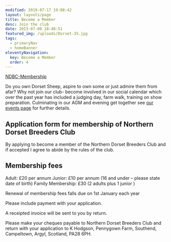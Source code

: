 ```yaml
---
modified: 2019-07-17 19:08:42
layout: layouts/page
title: Become a Member
desc: Join the club
date: 2013-07-08 18:48:51
featured_img: /uploads/Dorset-35.jpg
tags:
  - primaryNav
  - homeBanner
eleventyNavigation:
  key: Become a Member
  order: 4
---
```



[NDBC-Membership](/uploads/NDBC-Membership.pdf)

Do you own Dorset Sheep, aspire to own some or just admire them from afar?
Why not join our club- become involved in our social calendar which over the past year has included a judging day, farm walk, training on show preparation. Culminating in our AGM and evening get together see [our events page](/events/ "Events") for further details.

## Application form for membership of Northern Dorset Breeders Club

By applying to become a member of the Northern Dorset Breeders Club and if accepted I agree to abide by the rules of the club.

## Membership fees

Adult: £20 per annum
Junior: £10 per annum (16 and under – please state date of birth)
Family Membership: £30 (2 adults plus 1 junior )

Renewal of membership fees falls due on 1st January each year

Please include payment with your application.

A receipted invoice will be sent to you by return.

Please make your cheques payable to Northern Dorset Breeders Club and return with your application to K Hodgson, Pennygown Farm, Southend, Campeltown, Argyl, Scotland, PA28 6PH.
